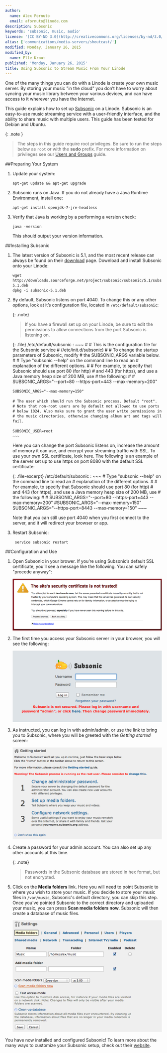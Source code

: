 ```yaml
---
author:
  name: Alex Fornuto
  email: afornuto@linode.com
description: Subsonic
keywords: 'subsonic, music, audio'
license: '[CC BY-ND 3.0](http://creativecommons.org/licenses/by-nd/3.0/us/)'
alias: ['communications/media-servers/shoutcast/']
modified: Monday, January 26, 2015
modified_by:
  name: Elle Krout
published: 'Monday, January 26, 2015'
title: Using Subsonic to Stream Music From Your Linode
---
```


One of the many things you can do with a Linode is create your own music server. By storing your music "in the cloud" you don’t have to worry about syncing your music library between your various devices, and can have access to it wherever you have the Internet.

This guide explains how to set up [Subsonic](http://subsonic.org) on a Linode. Subsonic is an easy-to-use music streaming service with a user-friendly interface, and the ability to share music with multiple users.  This guide has been tested for Debian and Ubuntu.

{: .note }
>The steps in this guide require root privileges. Be sure to run the steps below as `root` or with the **sudo** prefix. For more information on privileges see our [Users and Groups](/docs/tools-reference/linux-users-and-groups) guide.

##Preparing Your System

1.  Update your system:

        apt-get update && apt-get upgrade

2.  Subsonic runs on Java. If you do not already have a Java Runtime Environment, install one:

        apt-get install openjdk-7-jre-headless

3.  Verify that Java is working by a performing a version check:

        java -version

    This should output your version information.


##Installing Subsonic

1.  The latest version of Subsonic is 5.1, and the most recent release can always be found on their [download](http://www.subsonic.org/pages/download.jsp) page. Download and install Subsonic onto your Linode:

        wget http://downloads.sourceforge.net/project/subsonic/subsonic/5.1/subsonic-5.1.deb
        dpkg -i subsonic-5.1.deb

2.  By default, Subsonic listens on port 4040. To change this or any other options, look at it’s configuration file, located in `/etc/default/subsonic`:

    {: .note}
    >
    >If you have a firewall set up on your Linode, be sure to edit the permissions to allow connections from the port Subsonic is listening on.

    {: .file}
    /etc/default/subsonic
    :   ~~~
        # 
        # This is the configuration file for the Subsonic service
        # (/etc/init.d/subsonic)
        #
        # To change the startup parameters of Subsonic, modify
        # the SUBSONIC_ARGS variable below.
        #
        # Type "subsonic --help" on the command line to read an
        # explanation of the  different options.
        #
        # For example, to specify that Subsonic should use port 80 (for http)
        # and 443 (for https), and use a Java memory heap size of 200 MB, use
        # the following:
        #
        # SUBSONIC_ARGS="--port=80 --https-port=443 --max-memory=200"
        
        SUBSONIC_ARGS="--max-memory=150"

        # The user which should run the Subsonic process. Default "root".
        # Note that non-root users are by default not allowed to use ports
        # below 1024. Also make sure to grant the user write permissions in
        # the music directories, otherwise changing album art and tags will fail.

        SUBSONIC_USER=root
        ~~~

    Here you can change the port Subsonic listens on, increase the amount of memory it can use, and encrypt your streaming traffic with SSL. To use your own SSL certificate, look here. The following is an example of the server set up to use https on port 8080 with the default SSL certificate:

    {: .file-excerpt}
    /etc/default/subsonic
    :   ~~~
        # Type "subsonic --help" on the command line to read an
        # explanation of the different options.
        #
        # For example, to specify that Subsonic should use port 80 (for http)
        # and 443 (for https), and use a Java memory heap size of 200 MB, use
        # the following:
        #
        # SUBSONIC_ARGS="--port=80 --https-port=443 --max-memory=200"
        #SUBSONIC_ARGS="--max-memory=150"
        SUBSONIC_ARGS="--https-port=8443 --max-memory=150"
        ~~~

    Note that you can still use port 4040 when you first connect to the server, and it will redirect your browser or app.

3. Restart Subsonic:

        service subsonic restart

##Configuration and Use

1.  Open Subsonic in your brower. If you’re using Subsonic’s default SSL certificate, you’ll see a message like the following. You can safely "procede anyway":

    ![Subsonic untrusted website](/docs/assets/subsonic-untrustedwebsite.png)

2.  The first time you access your Subsonic server in your browser, you will see the following: 

    ![First time Subsonic access](/docs/assets/subsonic-firstlogin.png)

3.  As instructed, you can log in with admin/admin, or use the link to bring you to Subsonic, where you will be greeted with the *Getting started* screen:

    ![First time Subsonic access](/docs/assets/subsonic-gettingstarted.png)

4. Create a password for your admin account. You can also set up any other accounts at this time. 

    {: .note}
    >
	>Passwords in the Subsonic database are stored in hex format, but not encrypted.

5.  Click on the **Media folders** link. Here you will need to point Subsonic to where you wish to store your music. If you decide to store your music files in `/var/music`, Subsonic's default directory, you can skip this step. Once you've pointed Subsonic to the correct directory and uploaded your music, you can press **Scan media folders now**. Subsonic will then create a database of music files.

    ![First time Subsonic access](/docs/assets/subsonic-foldersetup.png)

You have now installed and configured Subsonic! To learn more about the many ways to customize your Subsonic setup, check out their [website](http://subsonic.org/).



